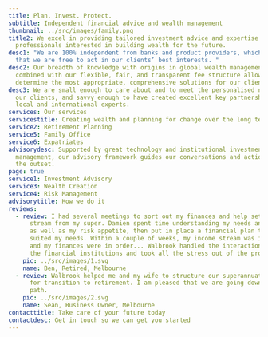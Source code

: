 ```yaml
---
title: Plan. Invest. Protect.
subtitle: Independent financial advice and wealth management
thumbnail: ../src/images/family.png
title2: We excel in providing tailored investment advice and expertise for
  professionals interested in building wealth for the future.
desc1: "We are 100% independent from banks and product providers, which means
  that we are free to act in our clients’ best interests. "
desc2: Our breadth of knowledge with origins in global wealth management,
  combined with our flexible, fair, and transparent fee structure allows us to
  determine the most appropriate, comprehensive solutions for our clients.
desc3: We are small enough to care about and to meet the personalised needs of
  our clients, and savvy enough to have created excellent key partnerships with
  local and international experts.
services: Our services
servicestitle: Creating wealth and planning for change over the long term
service2: Retirement Planning
service5: Family Office
service6: Expatriates
advisorydesc: Supported by great technology and institutional investment
  management, our advisory framework guides our conversations and actions from
  the outset.
page: true
service1: Investment Advisory
service3: Wealth Creation
service4: Risk Management
advisorytitle: How we do it
reviews:
  - review: I had several meetings to sort out my finances and help set up an income
      stream from my super. Damien spent time understanding my needs and wants
      as well as my risk appetite, then put in place a financial plan that
      suited my needs. Within a couple of weeks, my income stream was in place
      and my finances were in order... Walbrook handled the interactions with
      the financial institutions and took all the stress out of the process.
    pic: ../src/images/1.svg
    name: Ben, Retired, Melbourne
  - review: Walbrook helped me and my wife to structure our superannuation and allow
      for transition to retirement. I am pleased that we are going down a safe
      path.
    pic: ../src/images/2.svg
    name: Sean, Business Owner, Melbourne
contacttitle: Take care of your future today
contactdesc: Get in touch so we can get you started
---
```

